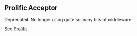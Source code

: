 ## Prolific Acceptor

Deprecated. No longer using quite so many bits of middleware.

See [Prolific](http://github.com/bigeasy/prolific).
